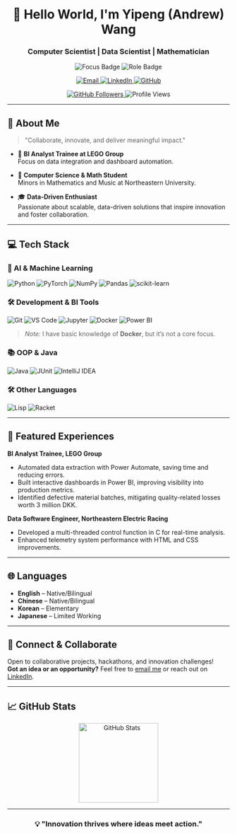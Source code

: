 

<!-- Title & Subtitle -->
<h1 align="center">🌟 Hello World, I'm Yipeng (Andrew) Wang</h1>
<h3 align="center">Computer Scientist | Data Scientist | Mathematician</h3>

<!-- Focus & Role Badges -->
<p align="center">
  <img src="https://img.shields.io/badge/Focus-Scalable_Data_Solutions-BE2EDD" alt="Focus Badge"/>
  <img src="https://img.shields.io/badge/Role-BI_Analyst_and_Developer-20B2AA" alt="Role Badge"/>
</p>

<!-- Socials & Stats -->
<p align="center">
  <!-- Email -->
  <a href="mailto:andrewwang040907@gmail.com">
    <img src="https://img.shields.io/badge/Email-ffffff?style=for-the-badge&logo=gmail&logoColor=black" alt="Email"/>
  </a>
  <!-- LinkedIn -->
  <a href="https://www.linkedin.com/in/yipeng-andrew-wang-366811276">
    <img src="https://img.shields.io/badge/LinkedIn-ffffff?style=for-the-badge&logo=linkedin&logoColor=black" alt="LinkedIn"/>
  </a>
  <!-- GitHub -->
  <a href="https://github.com/YPAndrew0907">
    <img src="https://img.shields.io/badge/GitHub-ffffff?style=for-the-badge&logo=github&logoColor=black" alt="GitHub"/>
  </a>
</p>

<p align="center">
  <!-- Followers -->
  <a href="https://github.com/YPAndrew0907?tab=followers">
    <img src="https://img.shields.io/github/followers/YPAndrew0907?style=social" alt="GitHub Followers"/>
  </a>
  <!-- Profile Views -->
  <img src="https://komarev.com/ghpvc/?username=YPAndrew0907&color=blueviolet" alt="Profile Views"/>
</p>

---

## 🎯 About Me
> "Collaborate, innovate, and deliver meaningful impact."

- 🔭 **BI Analyst Trainee at LEGO Group**  
  Focus on data integration and dashboard automation.

- 🌱 **Computer Science & Math Student**  
  Minors in Mathematics and Music at Northeastern University.

- 🎓 **Data-Driven Enthusiast**  
  Passionate about scalable, data-driven solutions that inspire innovation and foster collaboration.

---

## 💻 Tech Stack

### 🤖 AI & Machine Learning
![Python](https://img.shields.io/badge/Python-3776AB?style=for-the-badge&logo=python&logoColor=white)
![PyTorch](https://img.shields.io/badge/PyTorch-EE4C2C?style=for-the-badge&logo=pytorch&logoColor=white)
![NumPy](https://img.shields.io/badge/NumPy-013243?style=for-the-badge&logo=numpy&logoColor=white)
![Pandas](https://img.shields.io/badge/Pandas-150458?style=for-the-badge&logo=pandas&logoColor=white)
![scikit-learn](https://img.shields.io/badge/scikit--learn-F7931E?style=for-the-badge&logo=scikit-learn&logoColor=white)

### 🛠️ Development & BI Tools
![Git](https://img.shields.io/badge/Git-F05032?style=for-the-badge&logo=git&logoColor=white)
![VS Code](https://img.shields.io/badge/VS_Code-007ACC?style=for-the-badge&logo=visual-studio-code&logoColor=white)
![Jupyter](https://img.shields.io/badge/Jupyter-F37626?style=for-the-badge&logo=jupyter&logoColor=white)
![Docker](https://img.shields.io/badge/Docker-2496ED?style=for-the-badge&logo=docker&logoColor=white)
![Power BI](https://img.shields.io/badge/Power_BI-F2C811?style=for-the-badge&logo=powerbi&logoColor=black)

> *Note:* I have basic knowledge of **Docker**, but it’s not a core focus.

### 📚 OOP & Java
![Java](https://img.shields.io/badge/Java-007396?style=for-the-badge&logo=java&logoColor=white)
![JUnit](https://img.shields.io/badge/JUnit-25A162?style=for-the-badge&logo=junit5&logoColor=white)
![IntelliJ IDEA](https://img.shields.io/badge/IntelliJ_IDEA-000000?style=for-the-badge&logo=intellij-idea&logoColor=white)

### 🛠️ Other Languages
![Lisp](https://img.shields.io/badge/Lisp-3F528C?style=for-the-badge&logoColor=white)
![Racket](https://img.shields.io/badge/Racket-9F1D20?style=for-the-badge&logoColor=white)

---

## 🚀 Featured Experiences

**BI Analyst Trainee, LEGO Group**
- Automated data extraction with Power Automate, saving time and reducing errors.  
- Built interactive dashboards in Power BI, improving visibility into production metrics.  
- Identified defective material batches, mitigating quality-related losses worth 3 million DKK.  

**Data Software Engineer, Northeastern Electric Racing**
- Developed a multi-threaded control function in C for real-time analysis.  
- Enhanced telemetry system performance with HTML and CSS improvements.  

---

## 🌐 Languages
- **English** – Native/Bilingual  
- **Chinese** – Native/Bilingual  
- **Korean** – Elementary  
- **Japanese** – Limited Working  

---

## 🤝 Connect & Collaborate
<p>
  Open to collaborative projects, hackathons, and innovation challenges! 
  <br/>
  <strong>Got an idea or an opportunity?</strong> Feel free to <a href="mailto:andrewwang040907@gmail.com">email me</a> or reach out on <a href="https://www.linkedin.com/in/yipeng-andrew-wang-366811276">LinkedIn</a>.
</p>

---

## 📈 GitHub Stats
<div align="center">
  <img height="180em" src="https://github-readme-stats.vercel.app/api?username=YPAndrew0907&show_icons=true&theme=radical" alt="GitHub Stats"/>
  

---

<div align="center">
  <h3>💡 "Innovation thrives where ideas meet action."</h3>
</div>
